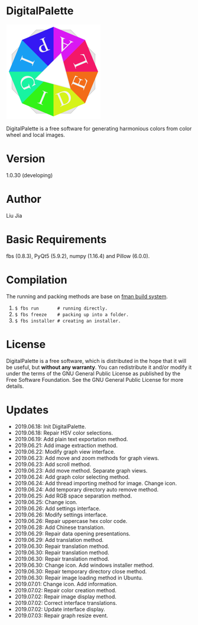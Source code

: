 # DigitalPalette
![Sample app icon](src/main/icons/full/icon_full_256.png)

DigitalPalette is a free software for generating harmonious colors from color wheel and local images.

# Version
1.0.30 (developing)

# Author
Liu Jia

# Basic Requirements
fbs (0.8.3), PyQt5 (5.9.2), numpy (1.16.4) and Pillow (6.0.0).

# Compilation
The running and packing methods are base on [fman build system](https://github.com/mherrmann/fbs).
1. `$ fbs run       # running directly.`
2. `$ fbs freeze    # packing up into a folder.`
3. `$ fbs installer # creating an installer.`

# License
DigitalPalette is a free software, which is distributed in the hope that it will be useful, but **without any warranty**. You can redistribute it and/or modify it under the terms of the GNU General Public License as published by the Free Software Foundation. See the GNU General Public License for more details.

# Updates
* 2019.06.18: Init DigitalPalette.
* 2019.06.18: Repair HSV color selections.
* 2019.06.19: Add plain text exportation method.
* 2019.06.21: Add image extraction method.
* 2019.06.22: Modify graph view interface.
* 2019.06.23: Add move and zoom methods for graph views.
* 2019.06.23: Add scroll method.
* 2019.06.23: Add move method. Separate graph views.
* 2019.06.24: Add graph color selecting method.
* 2019.06.24: Add thread importing method for image. Change icon.
* 2019.06.24: Add temporary directory auto remove method.
* 2019.06.25: Add RGB space separation method.
* 2019.06.25: Change icon.
* 2019.06.26: Add settings interface.
* 2019.06.26: Modify settings interface.
* 2019.06.26: Repair uppercase hex color code.
* 2019.06.28: Add Chinese translation.
* 2019.06.29: Repair data opening presentations.
* 2019.06.29: Add translation method.
* 2019.06.30: Repair translation method.
* 2019.06.30: Repair translation method.
* 2019.06.30: Repair translation method.
* 2019.06.30: Change icon. Add windows installer method.
* 2019.06.30: Repair temporary directory close method.
* 2019.06.30: Repair image loading method in Ubuntu.
* 2019.07.01: Change icon. Add information.
* 2019.07.02: Repair color creation method.
* 2019.07.02: Repair image display method.
* 2019.07.02: Correct interface translations.
* 2019.07.02: Update interface display.
* 2019.07.03: Repair graph resize event.

